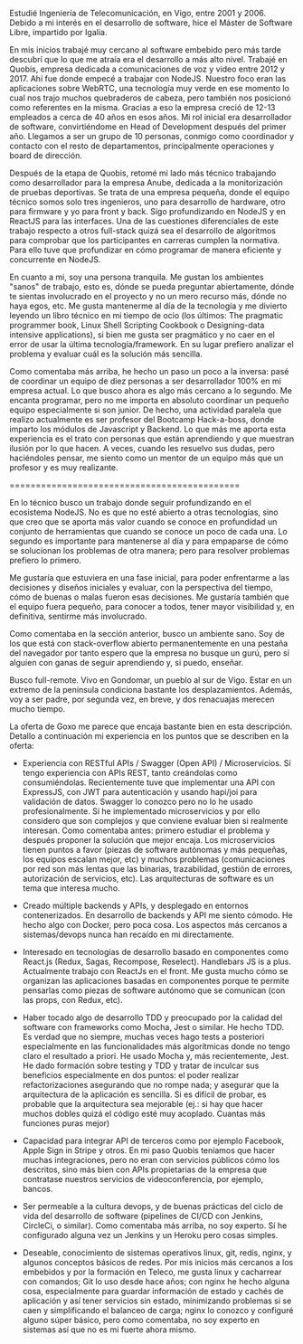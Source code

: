 Estudié Ingeniería de Telecomunicación, en Vigo, entre 2001 y 2006. Debido a mi interés en el desarrollo de software, hice el Máster de Software Libre, impartido por Igalia.

En mis inicios trabajé muy cercano al software embebido pero más tarde descubrí que lo que me atraía era el desarrollo a más alto nivel. Trabajé en Quobis, empresa dedicada a comunicaciones de voz y video entre 2012 y 2017. Ahí fue donde empecé a trabajar con NodeJS. Nuestro foco eran las aplicaciones sobre WebRTC, una tecnología muy verde en ese momento lo cual nos trajo muchos quebraderos de cabeza, pero también nos posicionó como referentes en la misma. Gracias a eso la empresa creció de 12-13 empleados a cerca de 40 años en esos años. Mi rol inicial era desarrollador de software, convirtiéndome en Head of Development después del primer año. Llegamos a ser un grupo de 10 personas, conmigo como coordinador y contacto con el resto de departamentos, principalmente operaciones y board de dirección. 

Después de la etapa de Quobis, retomé mi lado más técnico trabajando como desarrollador para la empresa Anube, dedicada a la monitorización de pruebas deportivas. Se trata de una empresa pequeña, donde el equipo técnico somos solo tres ingenieros, uno para desarrollo de hardware, otro para firmware y yo para front y back. Sigo profundizando en NodeJS y en ReactJS para las interfaces. Una de las cuestiones diferenciales de este trabajo respecto a otros full-stack quizá sea el desarrollo de algoritmos para comprobar que los participantes en carreras cumplen la normativa. Para ello tuve que profundizar en cómo programar de manera eficiente y concurrente en NodeJS.

En cuanto a mi, soy una persona tranquila. Me gustan los ambientes "sanos" de trabajo, esto es, dónde se pueda preguntar abiertamente, dónde te sientas involucrado en el proyecto y no un mero recurso más, dónde no haya egos, etc. Me gusta mantenerme al día de la tecnología y me divierto leyendo un libro técnico en mi tiempo de ocio (los últimos: The pragmatic programmer book, Linux Shell Scripting Cookbook o Designing-data intensive applications), si bien me gusta ser pragmático y no caer en el error de usar la última tecnología/framework. En su lugar prefiero analizar el problema y evaluar cuál es la solución más sencilla. 

Como comentaba más arriba, he hecho un paso un poco a la inversa: pasé de coordinar un equipo de diez personas a ser desarrollador 100% en mi empresa actual. Lo que busco ahora es algo más cercano a lo segundo. Me encanta programar, pero no me importa en absoluto coordinar un pequeño equipo especialmente si son junior. De hecho, una actividad paralela que realizo actualmente es ser profesor del Bootcamp Hack-a-boss, donde imparto los módulos de Javascript y Backend. Lo que más me aporta esta experiencia es el trato con personas que están aprendiendo y que muestran ilusión por lo que hacen. A veces, cuando les resuelvo sus dudas, pero haciéndoles pensar, me siento como un mentor de un equipo más que un profesor y es muy realizante.







============================================

En lo técnico busco un trabajo donde seguir profundizando en el ecosistema NodeJS. No es que no esté abierto a otras tecnologías, sino que creo que se aporta más valor cuando se conoce en profundidad un conjunto de herramientas que cuando se conoce un poco de cada una. Lo segundo es importante para mantenerse al día y para empaparse de cómo se solucionan los problemas de otra manera; pero para resolver problemas prefiero lo primero.

Me gustaría que estuviera en una fase inicial, para poder enfrentarme a las decisiones y diseños iniciales y evaluar, con la perspectiva del tiempo, cómo de buenas o malas fueron esas decisiones. Me gustaría también que el equipo fuera pequeño, para conocer a todos, tener mayor visibilidad y, en definitiva, sentirme más involucrado.

Como comentaba en la sección anterior, busco un ambiente sano. Soy de los que está con stack-overflow abierto permanentemente en una pestaña del navegador por tanto espero que la empresa no busque un gurú, pero sí alguien con ganas de seguir aprendiendo y, si puedo, enseñar.

Busco full-remote. Vivo en Gondomar, un pueblo al sur de Vigo. Estar en un extremo de la península condiciona bastante los desplazamientos. Además, voy a ser padre, por segunda vez, en breve, y dos renacuajas merecen mucho tiempo.

La oferta de Goxo me parece que encaja bastante bien en esta descripción. Detallo a continuación mi experiencia en los puntos que se describen en la oferta:

   * Experiencia con RESTful APIs / Swagger (Open API) / Microservicios. Sí tengo experiencia con APIs REST, tanto creándolas como consumiéndolas. Recientemente tuve que implementar una API con ExpressJS, con JWT para autenticación y usando hapi/joi para validación de datos. Swagger lo conozco pero no lo he usado profesionalmente. Sí he implementado microservicios y por ello considero que son complejos y que conviene evaluar bien si realmente interesan. Como comentaba antes: primero estudiar el problema y después proponer la solución que mejor encaja. Los microservicios tienen puntos a favor (piezas de software autónomas y más pequeñas, los equipos escalan mejor, etc) y muchos problemas (comunicaciones por red son más lentas que las binarias, trazabilidad, gestión de errores, autorización de servicios, etc). Las arquitecturas de software es un tema que interesa mucho.

   * Creado múltiple backends y APIs, y desplegado en entornos contenerizados. En desarrollo de backends y API me siento cómodo. He hecho algo con Docker, pero poca cosa. Los aspectos más cercanos a sistemas/devops nunca han recaído en mi directamente.

   * Interesado en tecnologías de desarrollo basado en componentes como React.js (Redux, Sagas, Recompose, Reselect). Handlebars JS is a plus. Actualmente trabajo con ReactJs en el front. Me gusta mucho cómo se organizan las aplicaciones basadas en componentes porque te permite pensarlas como piezas de software autónomo que se comunican (con las props, con Redux, etc).

   * Haber tocado algo de desarrollo TDD y preocupado por la calidad del software con frameworks como Mocha, Jest o similar. He hecho TDD. Es verdad que no siempre, muchas veces hago tests a posteriori especialmente en las funcionalidades más algorítmicas donde no tengo claro el resultado a priori. He usado Mocha y, más recientemente, Jest. He dado formación sobre testing y TDD y tratar de inculcar sus beneficios especialmente en dos puntos: el poder realizar refactorizaciones asegurando que no rompe nada; y asegurar que la arquitectura de la aplicación es sencilla. Si es difícil de probar, es probable que la arquitectura sea mejorable (ej.: si hay que hacer muchos dobles quizá el código esté muy acoplado. Cuantas más funciones puras mejor)


   * Capacidad para integrar API de terceros como por ejemplo Facebook, Apple Sign in Stripe y otros. En mi paso Quobis teníamos que hacer muchas integraciones, pero no eran con servicios públicos cómo los descritos, sino más bien con APIs propietarias de la empresa que contratase nuestros servicios de videoconferencia, por ejemplo, bancos.

   * Ser permeable a la cultura devops, y de buenas prácticas del ciclo de vida del desarrollo de software (pipelines de CI/CD con Jenkins, CircleCi, o similar). Como comentaba más arriba, no soy experto. Sí he configurado alguna vez un Jenkins y un Heroku pero cosas simples. 

   * Deseable, conocimiento de sistemas operativos linux, git, redis, nginx, y algunos conceptos básicos de redes. Por mis inicios más cercanos a los embebidos y por la formación en Teleco, me gusta linux y cacharrear con comandos; Git lo uso desde hace años; con nginx he hecho alguna cosa, especialmente para guardar información de estado y cachés de aplicación y así tener servicios sin estado, minimizando problemas si se caen y simplificando el balanceo de carga; nginx lo conozco y configuré alguno súper básico, pero como comentaba, no soy experto en sistemas así que no es mi fuerte ahora mismo.
